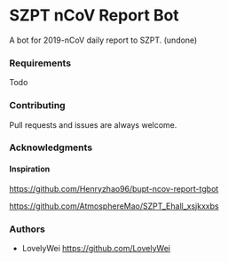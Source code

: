 # SZPT nCoV Report Bot

A bot for 2019-nCoV daily report to SZPT. (undone)

### Requirements
Todo 

### Contributing

Pull requests and issues are always welcome.

### Acknowledgments

#### Inspiration

https://github.com/Henryzhao96/bupt-ncov-report-tgbot

https://github.com/AtmosphereMao/SZPT_Ehall_xsjkxxbs

### Authors

- LovelyWei https://github.com/LovelyWei